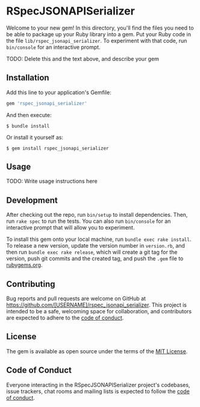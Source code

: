 # RSpecJSONAPISerializer

Welcome to your new gem! In this directory, you'll find the files you need to be able to package up your Ruby library into a gem. Put your Ruby code in the file `lib/rspec_jsonapi_serializer`. To experiment with that code, run `bin/console` for an interactive prompt.

TODO: Delete this and the text above, and describe your gem

## Installation

Add this line to your application's Gemfile:

```ruby
gem 'rspec_jsonapi_serializer'
```

And then execute:

    $ bundle install

Or install it yourself as:

    $ gem install rspec_jsonapi_serializer

## Usage

TODO: Write usage instructions here

## Development

After checking out the repo, run `bin/setup` to install dependencies. Then, run `rake spec` to run the tests. You can also run `bin/console` for an interactive prompt that will allow you to experiment.

To install this gem onto your local machine, run `bundle exec rake install`. To release a new version, update the version number in `version.rb`, and then run `bundle exec rake release`, which will create a git tag for the version, push git commits and the created tag, and push the `.gem` file to [rubygems.org](https://rubygems.org).

## Contributing

Bug reports and pull requests are welcome on GitHub at https://github.com/[USERNAME]/rspec_jsonapi_serializer. This project is intended to be a safe, welcoming space for collaboration, and contributors are expected to adhere to the [code of conduct](https://github.com/[USERNAME]/rspec_jsonapi_serializer/blob/master/CODE_OF_CONDUCT.md).

## License

The gem is available as open source under the terms of the [MIT License](https://opensource.org/licenses/MIT).

## Code of Conduct

Everyone interacting in the RSpecJSONAPISerializer project's codebases, issue trackers, chat rooms and mailing lists is expected to follow the [code of conduct](https://github.com/[USERNAME]/rspec_jsonapi_serializer/blob/master/CODE_OF_CONDUCT.md).
